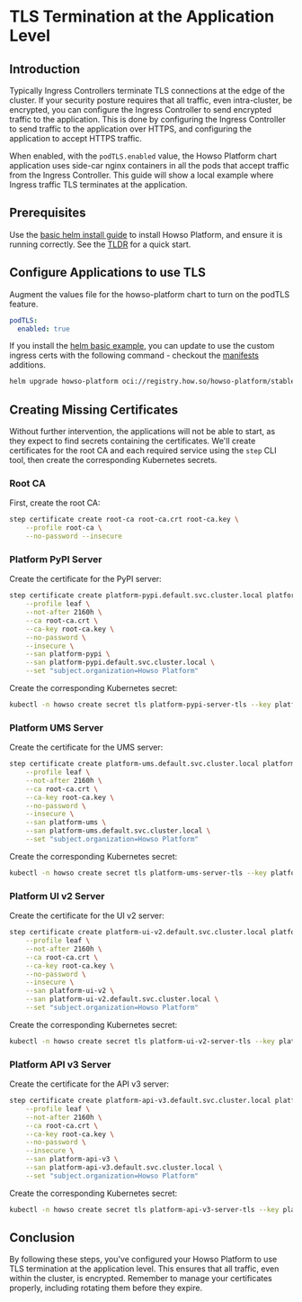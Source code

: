 # TLS Termination at the Application Level 

## Introduction 
Typically Ingress Controllers terminate TLS connections at the edge of the cluster. If your security posture requires that all traffic, even intra-cluster, be encrypted, you can configure the Ingress Controller to send encrypted traffic to the application. This is done by configuring the Ingress Controller to send traffic to the application over HTTPS, and configuring the application to accept HTTPS traffic.

When enabled, with the `podTLS.enabled` value, the Howso Platform chart application uses side-car nginx containers in all the pods that accept traffic from the Ingress Controller. This guide will show a local example where Ingress traffic TLS terminates at the application.

## Prerequisites
Use the [basic helm install guide](../helm-basic/README.md) to install Howso Platform, and ensure it is running correctly. See the [TLDR](../common/README.md#basic-helm-install) for a quick start.

## Configure Applications to use TLS  

Augment the values file for the howso-platform chart to turn on the podTLS feature.
```yaml
podTLS:
  enabled: true 
```

If you install the [helm basic example](../helm-basic/README.md), you can update to use the custom ingress certs with the following command - checkout the [manifests](./manifests/howso-platform.yaml) additions. 
```sh
helm upgrade howso-platform oci://registry.how.so/howso-platform/stable/howso-platform --namespace howso --values helm-basic/manifests/howso-platform.yaml --values custom-ingress/manifests/howso-platform.yaml 
```

## Creating Missing Certificates

Without further intervention, the applications will not be able to start, as they expect to find secrets containing the certificates. We'll create certificates for the root CA and each required service using the `step` CLI tool, then create the corresponding Kubernetes secrets.

### Root CA

First, create the root CA:

```bash
step certificate create root-ca root-ca.crt root-ca.key \
    --profile root-ca \
    --no-password --insecure
```

### Platform PyPI Server

Create the certificate for the PyPI server:

```bash
step certificate create platform-pypi.default.svc.cluster.local platform-pypi-server-tls.crt platform-pypi-server-tls.key \
    --profile leaf \
    --not-after 2160h \
    --ca root-ca.crt \
    --ca-key root-ca.key \
    --no-password \
    --insecure \
    --san platform-pypi \
    --san platform-pypi.default.svc.cluster.local \
    --set "subject.organization=Howso Platform"
```

Create the corresponding Kubernetes secret:

```bash
kubectl -n howso create secret tls platform-pypi-server-tls --key platform-pypi-server-tls.key --cert platform-pypi-server-tls.crt
```

### Platform UMS Server

Create the certificate for the UMS server:

```bash
step certificate create platform-ums.default.svc.cluster.local platform-ums-server-tls.crt platform-ums-server-tls.key \
    --profile leaf \
    --not-after 2160h \
    --ca root-ca.crt \
    --ca-key root-ca.key \
    --no-password \
    --insecure \
    --san platform-ums \
    --san platform-ums.default.svc.cluster.local \
    --set "subject.organization=Howso Platform"
```

Create the corresponding Kubernetes secret:

```bash
kubectl -n howso create secret tls platform-ums-server-tls --key platform-ums-server-tls.key --cert platform-ums-server-tls.crt
```

### Platform UI v2 Server

Create the certificate for the UI v2 server:

```bash
step certificate create platform-ui-v2.default.svc.cluster.local platform-ui-v2-server-tls.crt platform-ui-v2-server-tls.key \
    --profile leaf \
    --not-after 2160h \
    --ca root-ca.crt \
    --ca-key root-ca.key \
    --no-password \
    --insecure \
    --san platform-ui-v2 \
    --san platform-ui-v2.default.svc.cluster.local \
    --set "subject.organization=Howso Platform"
```

Create the corresponding Kubernetes secret:

```bash
kubectl -n howso create secret tls platform-ui-v2-server-tls --key platform-ui-v2-server-tls.key --cert platform-ui-v2-server-tls.crt
```

### Platform API v3 Server

Create the certificate for the API v3 server:

```bash
step certificate create platform-api-v3.default.svc.cluster.local platform-api-v3-server-tls.crt platform-api-v3-server-tls.key \
    --profile leaf \
    --not-after 2160h \
    --ca root-ca.crt \
    --ca-key root-ca.key \
    --no-password \
    --insecure \
    --san platform-api-v3 \
    --san platform-api-v3.default.svc.cluster.local \
    --set "subject.organization=Howso Platform"
```

Create the corresponding Kubernetes secret:

```bash
kubectl -n howso create secret tls platform-api-v3-server-tls --key platform-api-v3-server-tls.key --cert platform-api-v3-server-tls.crt
```

## Conclusion

By following these steps, you've configured your Howso Platform to use TLS termination at the application level. This ensures that all traffic, even within the cluster, is encrypted. Remember to manage your certificates properly, including rotating them before they expire.